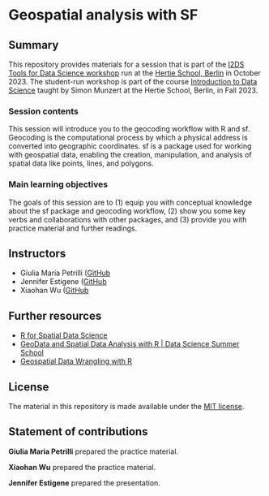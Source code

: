 # Geospatial analysis with SF 

## Summary

This repository provides materials for a session that is part of the [I2DS Tools for Data Science workshop](https://github.com/intro-to-data-science-23-workshop) run at the [Hertie School, Berlin](https://www.hertie-school.org/en/) in October 2023. The student-run workshop is part of the course [Introduction to Data Science](https://github.com/intro-to-data-science-23) taught by Simon Munzert at the Hertie School, Berlin, in Fall 2023.

### Session contents

This session will introduce you to the geocoding workflow with R and sf. Geocoding is the computational process by which a physical address is converted into geographic coordinates. sf is a package used for working with geospatial data, enabling the creation, manipulation, and analysis of spatial data like points, lines, and polygons.

### Main learning objectives

The goals of this session are to (1) equip you with conceptual knowledge about the sf package and geocoding workflow, (2) show you some key verbs and collaborations with other packages, and (3) provide you with practice material and further readings.


## Instructors

- Giulia Maria Petrilli ([GitHub](https://github.com/GiuliaGGG)
- Jennifer Estigene ([GitHub](https://github.com/jenniferestigene)
- Xiaohan Wu ([GitHub](https://github.com/juliawuxh)



## Further resources

- [R for Spatial Data Science](https://r-spatial.org/book/part-2.html)
- [GeoData and Spatial Data Analysis with R | Data Science Summer School](https://www.youtube.com/watch?v=GjTmvivY1yw)
- [Geospatial Data Wrangling with R](https://rstudio-pubs-static.s3.amazonaws.com/606083_10ca7b98c1634ad89e860466de3db5a7.html)


## License

The material in this repository is made available under the [MIT license](http://opensource.org/licenses/mit-license.php). 

## Statement of contributions

**Giulia Maria Petrilli** prepared the practice material.

**Xiaohan Wu** prepared the practice material.

**Jennifer Estigene** prepared the presentation.

